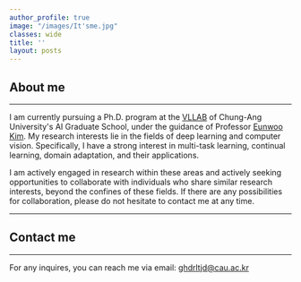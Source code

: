 ```yaml
---
author_profile: true
image: "/images/It'sme.jpg"
classes: wide
title: ''
layout: posts
---
```



## About me
___
I am currently pursuing a Ph.D. program at the [VLLAB](https://vllab.cau.ac.kr/) of Chung-Ang University's AI Graduate School, under the guidance of Professor [Eunwoo Kim](https://vllab.cau.ac.kr/members/professor/). My research interests lie in the fields of deep learning and computer vision. Specifically, I have a strong interest in multi-task learning, continual learning, domain adaptation, and their applications.<br>


I am actively engaged in research within these areas and actively seeking opportunities to collaborate with individuals who share similar research interests, beyond the confines of these fields. If there are any possibilities for collaboration, please do not hesitate to contact me at any time.

___

## Contact me
___
For any inquires, you can reach me via email: [ghdrltjd@cau.ac.kr](mailto:ghdrltjd@cau.ac.kr)


